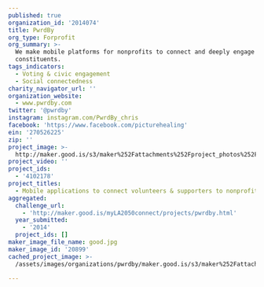 ```yaml
---
published: true
organization_id: '2014074'
title: PwrdBy
org_type: Forprofit
org_summary: >-
  We make mobile platforms for nonprofits to connect and deeply engage their
  constituents.
tags_indicators:
  - Voting & civic engagement
  - Social connectedness
charity_navigator_url: ''
organization_website:
  - www.pwrdby.com
twitter: '@pwrdby'
instagram: instagram.com/PwrdBy_chris
facebook: 'https://www.facebook.com/picturehealing'
ein: '270526225'
zip: ''
project_image: >-
  http://maker.good.is/s3/maker%252Fattachments%252Fproject_photos%252Fimages%252F20899%252Fdisplay%252Fgood.jpg=c570x385
project_video: ''
project_ids:
  - '4102178'
project_titles:
  - Mobile applications to connect volunteers & supporters to nonprofits
aggregated:
  challenge_url:
    - 'http://maker.good.is/myLA2050connect/projects/pwrdby.html'
  year_submitted:
    - '2014'
  project_ids: []
maker_image_file_name: good.jpg
maker_image_id: '20899'
cached_project_image: >-
  /assets/images/organizations/pwrdby/maker.good.is/s3/maker%252Fattachments%252Fproject_photos%252Fimages%252F20899%252Fdisplay%252Fgood.jpg=c570x385.jpg

---
```

